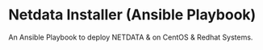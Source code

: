 # Netdata Installer (Ansible Playbook) 
An Ansible Playbook to deploy NETDATA &amp; on CentOS & Redhat Systems.
